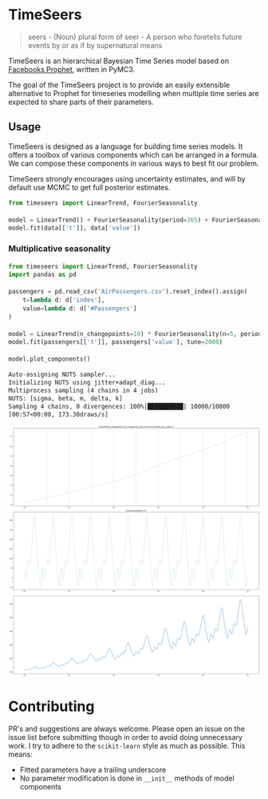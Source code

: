 # TimeSeers

> seers - (Noun) plural form of seer - A person who foretells future events by or as if by supernatural means

TimeSeers is an hierarchical Bayesian Time Series model based on [Facebooks Prophet](https://facebook.github.io/prophet/), written in PyMC3.

The goal of the TimeSeers project is to provide an easily extensible alternative to Prophet for timeseries modelling when
multiple time series are expected to share parts of their parameters.
 
 
## Usage
TimeSeers is designed as a language for building time series models. It offers a toolbox of various components which
can be arranged in a formula. We can compose these components in various ways to best fit our problem. 

TimeSeers strongly encourages using uncertainty estimates, and will by default use MCMC to get full posterior estimates.


```python
from timeseers import LinearTrend, FourierSeasonality

model = LinearTrend() + FourierSeasonality(period=365) + FourierSeasonality(period=7)
model.fit(data[['t']], data['value'])
```

### Multiplicative seasonality
```python
from timeseers import LinearTrend, FourierSeasonality
import pandas as pd

passengers = pd.read_csv('AirPassengers.csv').reset_index().assign(
    t=lambda d: d['index'],
    value=lambda d: d['#Passengers']
)

model = LinearTrend(n_changepoints=10) * FourierSeasonality(n=5, period=12/143)
model.fit(passengers[['t']], passengers['value'], tune=2000)

model.plot_components()
```

    Auto-assigning NUTS sampler...
    Initializing NUTS using jitter+adapt_diag...
    Multiprocess sampling (4 chains in 4 jobs)
    NUTS: [sigma, beta, m, delta, k]
    Sampling 4 chains, 0 divergences: 100%|██████████| 10000/10000 [00:57<00:00, 173.30draws/s]



![png](images/airline_passengers.png)


# Contributing

PR's and suggestions are always welcome. Please open an issue on the issue list before submitting though in order to
avoid doing unnecessary work. I try to adhere to the `scikit-learn` style as much as possible. This means:

- Fitted parameters have a trailing underscore
- No parameter modification is done in `__init__` methods of model components

